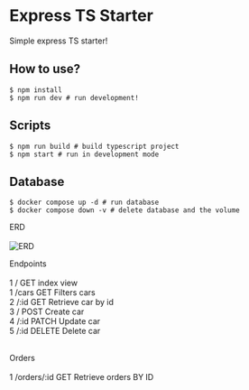 # Express TS Starter

Simple express TS starter!

## How to use?

```
$ npm install
$ npm run dev # run development!
```

## Scripts

```
$ npm run build # build typescript project
$ npm start # run in development mode
```

## Database

```
$ docker compose up -d # run database
$ docker compose down -v # delete database and the volume
```

ERD<br><br>
![ERD](https://github.com/nioke-dev/binar_car_dashboard/assets/66587167/ecd657d8-b261-4b47-9637-2b84af976a93)

Endpoints<br><br>
1 / GET index view<br>
1 /cars GET Filters cars<br>
2 /:id GET Retrieve car by id<br>
3 / POST Create car<br>
4 /:id PATCH Update car<br>
5 /:id DELETE Delete car<br>

<br>
Orders<br><br>
1	/orders/:id	GET	Retrieve orders BY ID<br>
